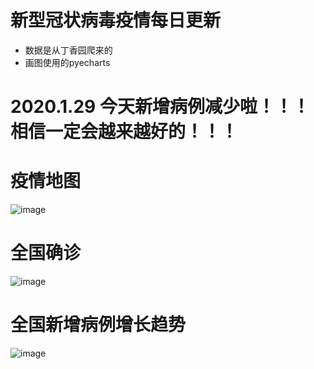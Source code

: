 # 新型冠状病毒疫情每日更新
- 数据是从丁香园爬来的
- 画图使用的pyecharts

# 2020.1.29 今天新增病例减少啦！！！相信一定会越来越好的！！！

# 疫情地图
![image](https://github.com/shadow12138/WuHanDisease/blob/master/results/129/r1.png)

# 全国确诊
![image](https://github.com/shadow12138/WuHanDisease/blob/master/results/129/r2.png)

# 全国新增病例增长趋势
![image](https://github.com/shadow12138/WuHanDisease/blob/master/results/129/r3.png)